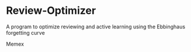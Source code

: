 # Review-Optimizer
A program to optimize reviewing and active learning using the Ebbinghaus forgetting curve

Memex